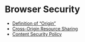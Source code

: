 # Browser Security

* [Definition of “Origin”](Origin.md)
* [Cross-Origin Resource Sharing](CORS.md)
* [Content Security Policy](CSP.md)
